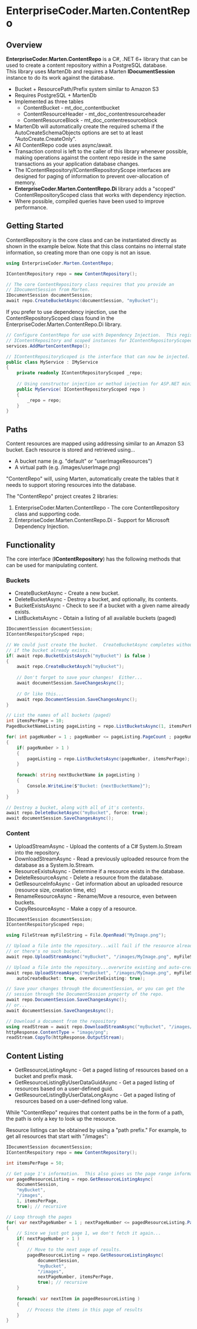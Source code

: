 ﻿
# EnterpriseCoder.Marten.ContentRepo

## Overview

**EnterpriseCoder.Marten.ContentRepo** is a C#, .NET 6+ library that can be used to 
create a content repository within a PostgreSQL database.  
This library uses MartenDb and requires a Marten **IDocumentSession** instance to do 
its work against the database.  

* Bucket + ResourcePath/Prefix system similar to Amazon S3
* Requires PostgreSQL + MartenDb
* Implemented as three tables 
  * ContentBucket - mt_doc_contentbucket
  * ContentResourceHeader - mt_doc_contentresourceheader
  * ContentResourceBlock - mt_doc_contentresourceblock
* MartenDb will automatically create the required schema if the AutoCreateSchemaObjects options are set to at least "AutoCreate.CreateOnly".
* All ContentRepo code uses async/await.
* Transaction control is left to the caller of this library whenever possible, making operations against the content repo reside in the same transactions as your application database changes.
* The IContentRepository/IContentRepositoryScope interfaces are designed for paging of information to prevent over-allocation of memory.
* **EnterpriseCoder.Marten.ContentRepo.Di** library adds a "scoped" ContentRepositoryScoped class that works with dependency injection.
* Where possible, compiled queries have been used to improve performance.

## Getting Started

ContentRepository is the core class and can be instantiated directly as shown in the example below.  Note that this
class contains no internal state information, so creating more than one copy is not an issue. 

```csharp
using EnterpriseCoder.Marten.ContentRepo;

IContentRepository repo = new ContentRepository();

// The core ContentRepository class requires that you provide an 
// IDocumentSession from Marten.
IDocumentSession documentSession;
await repo.CreateBucketAsync(documentSession, "myBucket");

```
If you prefer to use dependency injection, use the ContentRepositoryScoped class found in the
EnterpriseCoder.Marten.ContentRepo.Di library.

```csharp
// Configure ContentRepo for use with Dependency Injection.  This registers a singleton
// IContentRepository and scoped instances for IContentRepositoryScoped.
services.AddMartenContentRepo();

// IContentRepositoryScoped is the interface that can now be injected.
public class MyService : IMyService
{
    private readonly IContentRepositoryScoped _repo;
    
    // Using constructor injection or method injection for ASP.NET minimal APIs
    public MyService( IContentRepositoryScoped repo ) 
    {
        _repo = repo;
    }
}
```

## Paths
Content resources are mapped using addressing similar to an Amazon S3
bucket.  Each resource is stored and retrieved using...

* A bucket name (e.g. "default" or "userImageResources")
* A virtual path (e.g. /images/userImage.png)

"ContentRepo" will, using Marten, automatically create the tables that
it needs to support storing resources into the database.  

The "ContentRepo" project creates 2 libraries:
1. EnterpriseCoder.Marten.ContentRepo - The core ContentRepository class and supporting code.
2. EnterpriseCoder.Marten.ContentRepo.Di - Support for Microsoft Dependency Injection.

## Functionality

The core interface (**IContentRepository**) has the following methods that can be 
used for manipulating content.

### Buckets
* CreateBucketAsync - Create a new bucket.
* DeleteBucketAsync - Destroy a bucket, and optionally, its contents.
* BucketExistsAsync - Check to see if a bucket with a given name already exists.
* ListBucketsAsync - Obtain a listing of all available buckets (paged)

```csharp
IDocumentSession documentSession;
IContentRespoitoryScoped repo;

// We could just create the bucket.  CreateBucketAsync completes without error
// if the bucket already exists.
if( await repo.BucketExistsAsych("myBucket") is false ) 
{
    await repo.CreateBucketAsych("myBucket");
    
    // Don't forget to save your changes!  Either...
    await documentSession.SaveChangesAsync();
    
    // Or like this...
    await repo.DocumentSession.SaveChangesAsync();
}

// List the names of all buckets (paged)
int itemsPerPage = 10;
PagedBucketNameListing pageListing = repo.ListBucketsAsync(1, itemsPerPage);

for( int pageNumber = 1 ; pageNumber <= pageListing.PageCount ; pageNumber++ ) 
{
    if( pageNumber > 1 ) 
    {
        pageListing = repo.ListBucketsAsync(pageNumber, itemsPerPage);
    }
    
    foreach( string nextBucketName in pageListing ) 
    {
        Console.WriteLine($"Bucket: {nextBucketName}");
    }
}

// Destroy a bucket, along with all of it's contents.
await repo.DeleteBucketAsync("myBucket", force: true);
await documentSession.SaveChangesAsync();
```

### Content
* UploadStreamAsync - Upload the contents of a C# System.Io.Stream into the repository.
* DownloadStreamAsync - Read a previously uploaded resource from the database as a System.Io.Stream.
* ResourceExistsAsync - Determine if a resource exists in the database.
* DeleteResourceAsync - Delete a resource from the database.
* GetResourceInfoAsync - Get information about an uploaded resource (resource size, creation time, etc)
* RenameResourceAsync - Rename/Move a resource, even between buckets.
* CopyResourceAsync - Make a copy of a resource.

```csharp
IDocumentSession documentSession;
IContentRespoitoryScoped repo;

using FileStream myFileString = File.OpenRead("MyImage.png");

// Upload a file into the repository...will fail if the resource already exists, 
// or there's no such bucket.
await repo.UploadStreamAsync("myBucket", "/images/MyImage.png", myFileStream);

// Upload a file into the repository...overwrite existing and auto-create the bucket.
await repo.UploadStreamAsync("myBucket", "/images/MyImage.png", myFileStream, 
    autoCreateBucket: true, overwriteExisting: true);

// Save your changes through the documentSession, or you can get the 
// session through the DocumentSession property of the repo.
await repo.DocumentSession.SaveChangesAsync();
// or...
await documentSession.SaveChangesAsync();

// Download a document from the repository
using readStream = await repo.DownloadStreamAsync("myBucket", "/images/MyImage.png");
httpResponse.ContentType = "image/png";
readStream.CopyTo(httpResponse.OutputStream);
```

## Content Listing
* GetResourceListingAsync - Get a paged listing of resources based on a bucket and prefix mask.
* GetResourceListingByUserDataGuidAsync - Get a paged listing of resources based on a user-defined guid.
* GetResourceListingByUserDataLongAsync - Get a paged listing of resources based on a user-defined long value.

While "ContentRepo" requires that content paths be in the form of a
path, the path is only a key to look up the resource.

Resource listings can be obtained by using a "path prefix."  For example, 
to get all resources that start with "/images":

```csharp
IDocumentSession documentSession;
IContentRespoitory repo = new ContentRepository();

int itemsPerPage = 50;

// Get page 1's information.  This also gives us the page range information.
var pagedResourceListing = repo.GetResourceListingAsync(
    documentSession,
    "myBucket",
    "/images",
    1, itemsPerPage, 
    true); // recursive

// Loop through the pages
for( var nextPageNumber = 1 ; nextPageNumber <= pagedResourceListing.PageCount ; i++ )
{
    // Since we just got page 1, we don't fetch it again...
    if( nextPageNumber > 1 )
    {
        // Move to the next page of results.
        pagedResourceListing = repo.GetResourceListingAsync(
            documentSession,
            "myBucket",
            "/images",
            nextPageNumber, itemsPerPage,
            true); // recursive        
    }
    
    foreach( var nextItem in pagedResourceListing )
    {
        // Process the items in this page of results
    }
}

```

